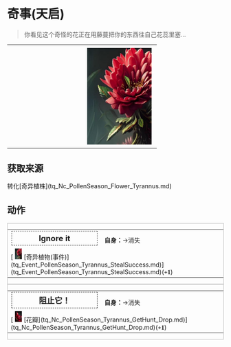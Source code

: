 # 奇事(天启)  
> 你看见这个奇怪的花正在用藤蔓把你的东西往自己花蕊里塞...  
  
<table class="table table-bordered" data-toggle="table"  data-show-header="false"><thead style="display:none"><tr ><th  style="width:50%;text-align:left;vertical-align:top;"  data-sortable="true"  >title</th><th  style="width:50%;text-align:left;vertical-align:top;"  ></th></tr></thead><tr ><td  style="width:50%;text-align:left;vertical-align:top;"  ></td><td  style="width:50%;text-align:left;vertical-align:top;"  ><div style="float:right; margin:5px"><div class="gamecard" style="width:150px; height:225px;"><a href="tq_Event_PollenSeason_Tyrannus_StealItem.md" style="color:black"><img decoding="async" src="Sprite/tq/Tyrannus(1).jpg" class="cardimage" style="max-width:150px;max-height:225px;"><span style="font-size: 25px;">奇事</span></a></div></div></td></tr></tbody></table>  
  
## 获取来源  
<div style="display:inline-block"><div class="gamedatalist" style="text-align:left;min-width:200px;min-height:0px;"><div style="display:inline-block"><div style="display:inline-block;vertical-align:middle;">转化</div><div style="display:inline-block;vertical-align:middle;">[奇异植株](tq_Nc_PollenSeason_Flower_Tyrannus.md)</div></div></div></div>  
  
## 动作  
<div  style="border:1px solid #BBB"><table><tr><td rowspan="2" style="width:200px;text-align:center;font-size:1.3em;font-weight:bold"><div style="padding:5px;border:1px dashed #333"><div>Ignore it</div></div></td><td></td></tr><tr><td><b>自身：</b>→消失</td></tr><tr><td colspan="2">[<div style="width:25px;display:inline-block;text-align:center"><img decoding="async" src="Sprite/tq/Tyrannus(1).jpg" href="a.md" style="max-width:25px;max-height:25px;"></div>[奇异植物(事件)](tq_Event_PollenSeason_Tyrannus_StealSuccess.md)](tq_Event_PollenSeason_Tyrannus_StealSuccess.md)(<span style="font-family:ui-monospace"><b>+1</b></span>)</td></tr></table></div>  
<div  style="border:1px solid #BBB"><table><tr><td rowspan="2" style="width:200px;text-align:center;font-size:1.3em;font-weight:bold"><div style="padding:5px;border:1px dashed #333"><div>阻止它！</div></div></td><td></td></tr><tr><td><b>自身：</b>→消失</td></tr><tr><td colspan="2">[<div style="width:25px;display:inline-block;text-align:center"><img decoding="async" src="Sprite/tq/Tyrannus_Hunt_Drop_1(1).png" href="a.md" style="max-width:25px;max-height:25px;"></div>[花瓣](tq_Nc_PollenSeason_Tyrannus_GetHunt_Drop.md)](tq_Nc_PollenSeason_Tyrannus_GetHunt_Drop.md)(<span style="font-family:ui-monospace"><b>+1</b></span>)</td></tr></table></div>  
  
  


<script>document.title="奇事 - 卡牌生存百科 Card Survival Wiki";</script>